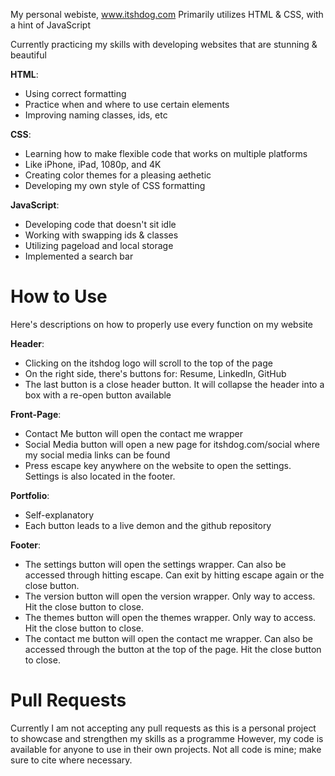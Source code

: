 My personal webiste, www.itshdog.com
Primarily utilizes HTML & CSS, with a hint of JavaScript

Currently practicing my skills with developing websites that are stunning & beautiful

**HTML**:
* Using correct formatting
* Practice when and where to use certain elements
* Improving naming classes, ids, etc

**CSS**:
* Learning how to make flexible code that works on multiple platforms
* Like iPhone, iPad, 1080p, and 4K
* Creating color themes for a pleasing aethetic
* Developing my own style of CSS formatting

**JavaScript**:
* Developing code that doesn't sit idle
* Working with swapping ids & classes
* Utilizing pageload and local storage
* Implemented a search bar

# How to Use
Here's descriptions on how to properly use every function on my website

**Header**:
* Clicking on the itshdog logo will scroll to the top of the page
* On the right side, there's buttons for: Resume, LinkedIn, GitHub
* The last button is a close header button. It will collapse the header into a box with a re-open button available

**Front-Page**:
* Contact Me button will open the contact me wrapper
* Social Media button will open a new page for itshdog.com/social where my social media links can be found
* Press escape key anywhere on the website to open the settings. Settings is also located in the footer.

**Portfolio**:
* Self-explanatory
* Each button leads to a live demon and the github repository

**Footer**:
* The settings button will open the settings wrapper. Can also be accessed through hitting escape. Can exit by hitting escape again or the close button.
* The version button will open the version wrapper. Only way to access. Hit the close button to close.
* The themes button will open the themes wrapper. Only way to access. Hit the close button to close.
* The contact me button will open the contact me wrapper. Can also be accessed through the button at the top of the page. Hit the close button to close.

# Pull Requests
Currently I am not accepting any pull requests as this is a personal project to showcase and strengthen my skills as a programme
However, my code is available for anyone to use in their own projects. Not all code is mine; make sure to cite where necessary.
